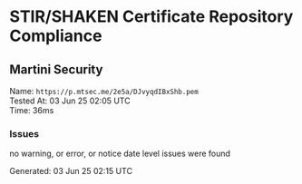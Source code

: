 # STIR/SHAKEN Certificate Repository Compliance

## Martini Security

Name: `https://p.mtsec.me/2e5a/DJvyqdIBxShb.pem`\
Tested At: 03 Jun 25 02:05 UTC\
Time: 36ms

### Issues

no warning, or error, or notice date level issues were found

Generated: 03 Jun 25 02:15 UTC